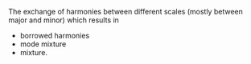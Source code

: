 The exchange of harmonies between different scales (mostly between major and minor) which results in 
- borrowed harmonies 
- mode mixture
- mixture.


